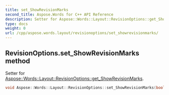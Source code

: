 ```yaml
---
title: set_ShowRevisionMarks
second_title: Aspose.Words for C++ API Reference
description: Setter for Aspose::Words::Layout::RevisionOptions::get_ShowRevisionMarks. 
type: docs
weight: 0
url: /cpp/aspose.words.layout/revisionoptions/set_showrevisionmarks/
---
```

## RevisionOptions.set_ShowRevisionMarks method


Setter for [Aspose::Words::Layout::RevisionOptions::get_ShowRevisionMarks](./get_showrevisionmarks/).

```cpp
void Aspose::Words::Layout::RevisionOptions::set_ShowRevisionMarks(bool value)
```

